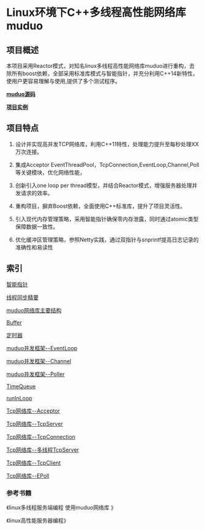 # Linux环境下C++多线程高性能网络库muduo

## 项目概述

本项目采用Reactor模式，对知名linux多线程高性能网络库muduo进行重构，去除所有boost依赖，全部采用标准库模式与智能指针，并充分利用C++14新特性，使用户更容易理解与使用,提供了多个测试程序。


**[muduo源码](https://github.com/chenshuo/muduo)**

**[项目实例](https://github.com/chenshuo/recipes)**



## 项目特点

1. 设计并实现高并发TCP网络库，利用C++11特性，处理能力提升至每秒处理XX万次连接。

2. 集成Acceptor EventThreadPool，TcpConnection,EventLoop,Channel,Poll等关键模块，优化网络性能，

3. 创新引入one loop per thread模型，并结合Reactor模式，增强服务器处理并发请求的效率。

4. 重构项目，摒弃Boost依赖，全面使用C++标准库，提升了项目灵活性。

5. 引入现代内存管理策略，采用智能指针确保零内存泄露，同时通过atomic类型保障数据一致性。

6. 优化缓冲区管理策略，参照Netty实践，通过双指针与snprintf提高日志记录的准确性和易读性



## 索引

[智能指针](https://github.com/Kirin9900/muduo_cpp11_std/blob/main/muduo/materials/Smart%20pointers%20(thread%20safety).md)

[线程同步精要](https://github.com/Kirin9900/muduo_cpp11_std/blob/main/muduo/materials/Essentials%20of%20thread%20synchronization.md)  

[muduo网络库主要结构](https://github.com/Kirin9900/muduo_cpp11_std/blob/main/muduo/materials/Main%20structure%20of%20the%20Muduo%20network%20library.md)  

[Buffer](https://github.com/Kirin9900/muduo_cpp11_std/blob/main/muduo/materials/Buffer.md)  

[定时器](https://github.com/Kirin9900/muduo_cpp11_std/blob/main/muduo/materials/Timer.md)  

[muduo并发框架--EventLoop](https://github.com/Kirin9900/muduo_cpp11_std/blob/main/muduo/materials/EventLoop.md)  

[muduo并发框架--Channel](https://github.com/Kirin9900/muduo_cpp11_std/blob/main/muduo/materials/Channel.md)  

[muduo并发框架--Poller](https://github.com/Kirin9900/muduo_cpp11_std/blob/main/muduo/materials/Poll.md)  

[TimeQueue](https://github.com/Kirin9900/muduo_cpp11_std/blob/main/muduo/materials/TimeQueue.md)  

[runInLoop](https://github.com/Kirin9900/muduo_cpp11_std/blob/main/muduo/materials/runInLoop.md)  

[Tcp网络库--Acceptor](https://github.com/Kirin9900/muduo_cpp11_std/blob/main/muduo/materials/Acceptor.md)  

[Tcp网络库--TcpServer](https://github.com/Kirin9900/muduo_cpp11_std/blob/main/muduo/materials/TcpServer.md)  

[Tcp网络库--TcpConnection](https://github.com/Kirin9900/muduo_cpp11_std/blob/main/muduo/materials/TcpConnection.md)  

[Tcp网络库--多线程TcpServer](https://github.com/Kirin9900/muduo_cpp11_std/blob/main/muduo/materials/Multithreaded%20TcpServer.md)  

[Tcp网络库--TcpClient](https://github.com/Kirin9900/muduo_cpp11_std/blob/main/muduo/materials/TcpClient.md)  

[Tcp网络库--EPoll](https://github.com/Kirin9900/muduo_cpp11_std/blob/main/muduo/materials/Epoll.md)  




### 参考书籍

《linux多线程服务端编程  使用muduo网络库  》

《linux高性能服务器编程》

